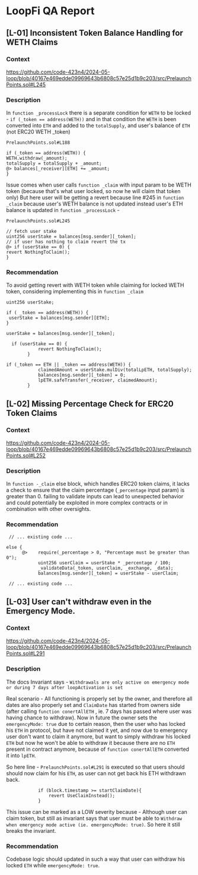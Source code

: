 # LoopFi QA Report

## [L-01] Inconsistent Token Balance Handling for WETH Claims

### Context

https://github.com/code-423n4/2024-05-loop/blob/40167e469edde09969643b6808c57e25d1b9c203/src/PrelaunchPoints.sol#L245

### Description

In `function _processLock` there is a separate condition for `WETH` to be
locked - `if (_token == address(WETH))` and in that condition the `WETH` is been
converted into `ETH` and added to the `totalSupply`, and user's balance of `ETH`
(not ERC20 WETH _token)

`PrelaunchPoints.sol#L188`
```
if (_token == address(WETH)) {
WETH.withdraw(_amount);
totalSupply = totalSupply + _amount;
@> balances[_receiver][ETH] += _amount;
}
```

Issue comes when user calls `function _claim` with input param to be WETH token
(because that's what user locked, so now he will claim that token only) But here
user will be getting a revert because line #245 in `function _claim` because
user's WETH balance is not updated instead user's ETH balance is updated in
`function _processLock` -

`PrelaunchPoints.sol#L245`
```
// fetch user stake
uint256 userStake = balances[msg.sender][_token];
// if user has nothing to claim revert the tx
@> if (userStake == 0) {
revert NothingToClaim();
}
```

### Recommendation

To avoid getting revert with WETH token while claiming for locked WETH token,
considering implementing this in `function _claim`

```
uint256 userStake;

if ( _token == address(WETH)) {
 userStake = balances[msg.sender][ETH];
}

userStake = balances[msg.sender][_token];

  if (userStake == 0) {
            revert NothingToClaim();
        }

if (_token == ETH || _token == address(WETH)) {
            claimedAmount = userStake.mulDiv(totalLpETH, totalSupply);
            balances[msg.sender][_token] = 0;
            lpETH.safeTransfer(_receiver, claimedAmount);
        }

```


## [L-02] Missing Percentage Check for ERC20 Token Claims

### Context

https://github.com/code-423n4/2024-05-loop/blob/40167e469edde09969643b6808c57e25d1b9c203/src/PrelaunchPoints.sol#L252

### Description

In `function -_claim` else block, which handles ERC20 token claims, it lacks a check to ensure that the claim percentage (`_percentage` input param) is greater than 0. failing to validate inputs can lead to unexpected behavior and could potentially be exploited in more complex contracts or in combination with other oversights.

### Recommendation

``` 
 // ... existing code ...

else {
      @>    require(_percentage > 0, "Percentage must be greater than 0");    
            uint256 userClaim = userStake * _percentage / 100;
            _validateData(_token, userClaim, _exchange, _data);
            balances[msg.sender][_token] = userStake - userClaim;

 // ... existing code ...
```


## [L-03] User can't withdraw even in the Emergency Mode.

### Context 

https://github.com/code-423n4/2024-05-loop/blob/40167e469edde09969643b6808c57e25d1b9c203/src/PrelaunchPoints.sol#L291

### Description

The docs Invariant says -
`Withdrawals are only active on emergency mode or during 7 days after loopActivation is set`

Real scenario - All functioning is properly set by the owner, and therefore all
dates are also properly set and `ClaimDate` has started from owners side (after
calling `function conertAllETH` , ie. 7 days has passed where user was having
chance to withdraw). Now in future the owner sets the `emergencyMode: true` due to
certain reason, then the user who has locked his `ETH` in protocol, but have not
claimed it yet, and now due to emergency user don't want to claim it anymore,
but want to simply withdraw his locked `ETH` but now he won't be able to
withdraw it because there are no `ETH` present in contract anymore, because of
`function conertAllETH` converted it into `lpETH`.

So here line - `PrelaunchPoints.sol#L291` is executed so that users should
should now claim for his `ETH`, as user can not get back his ETH withdrawn back.

```if (_token == ETH) {
            if (block.timestamp >= startClaimDate){
                revert UseClaimInstead();
            }
```

This issue can be marked as a LOW severity because - Although user can claim
token, but still as invariant says that user must be able to
`Withdraw when emergency mode active (ie. emergencyMode: true)`. So here it still
breaks the invariant.

### Recommendation

Codebase logic should updated in such a way that user can withdraw his locked `ETH` while `emergencyMode: true`.
